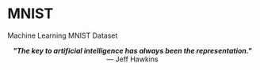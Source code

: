 # MNIST
Machine Learning MNIST Dataset

<p align="center">
  <strong><em>"The key to artificial intelligence has always been the representation."</em></strong><br>
  — Jeff Hawkins
</p>




